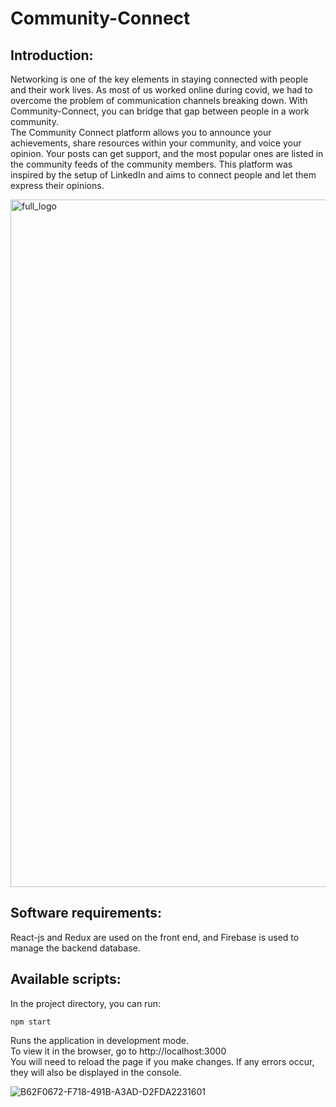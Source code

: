 # Community-Connect

## Introduction:

Networking is one of the key elements in staying connected with people and their work lives. As most of us worked online during covid, we had to overcome the problem of communication channels breaking down. With Community-Connect, you can bridge that gap between people in a work community. </br>
The Community Connect platform allows you to announce your achievements, share resources within your community, and voice your opinion. Your posts can get support, and the most popular ones are listed in the community feeds of the community members. This platform was inspired by the setup of LinkedIn and aims to connect people and let them express their opinions.

<img width="1100" alt="full_logo" src="https://user-images.githubusercontent.com/72935128/145101918-7ee4f919-b7e3-4fa4-a7e3-1303e3b352f9.png">

## Software requirements:

React-js and Redux are used on the front end, and Firebase is used to manage the backend database.

## Available scripts:

In the project directory, you can run:</br>

```
npm start
```

Runs the application in development mode.</br>
To view it in the browser, go to http://localhost:3000 </br>
You will need to reload the page if you make changes. If any errors occur, they will also be displayed in the console.</br>

![B62F0672-F718-491B-A3AD-D2FDA2231601](https://user-images.githubusercontent.com/72935128/145102244-682e0bcf-e62a-428f-b920-e5b6a46c1f0c.jpeg)
